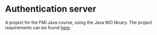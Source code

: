 # Authentication server
A project for the FMI Java course, using the Java NIO library.
The project requirements can be found [here](https://github.com/fmi/java-course/blob/master/course-projects/auth-server.md).
